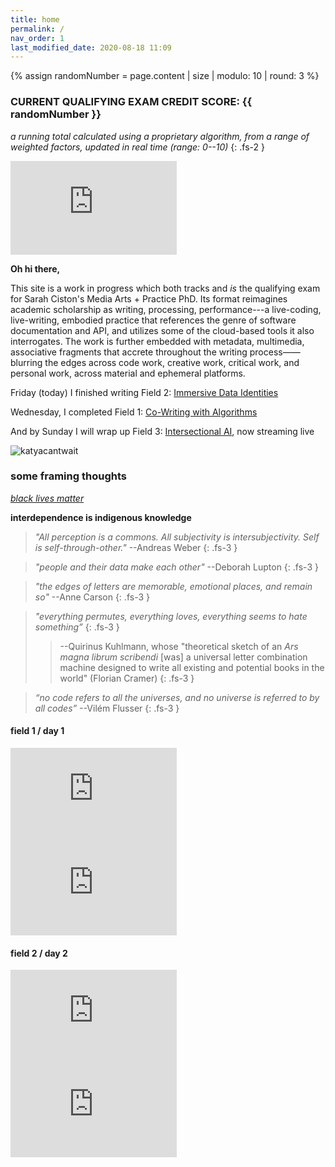 ```yaml
---
title: home
permalink: /
nav_order: 1
last_modified_date: 2020-08-18 11:09
---
```

<!-- layout: default -->

{% assign randomNumber = page.content | size | modulo: 10 | round: 3 %}

### CURRENT QUALIFYING EXAM CREDIT SCORE: {{ randomNumber }}

_a running total calculated using a proprietary algorithm, from a range of weighted factors, updated in real time (range: 0--10)_
{: .fs-2 }

<iframe width="266" height="150" src="https://www.youtube.com/embed/gUCNY0Vqa_I" frameborder="0" allow="accelerometer; autoplay; encrypted-media; gyroscope; picture-in-picture" allowfullscreen></iframe> 

**Oh hi there,**

This site is a work in progress which both tracks and _is_ the qualifying exam for Sarah Ciston's Media Arts + Practice PhD. Its format reimagines academic scholarship as writing, processing, performance---a live-coding, live-writing, embodied practice that references the genre of software documentation and API, and utilizes some of the cloud-based tools it also interrogates. The work is further embedded with metadata, multimedia, associative fragments that accrete throughout the writing process——blurring the edges across code work, creative work, critical work, and personal work, across material and ephemeral platforms.

Friday (today) I finished writing Field 2: [Immersive Data Identities](posts/field2-dataIds)

Wednesday, I completed Field 1: [Co-Writing with Algorithms](posts/field1-cowriting)

And by Sunday I will wrap up Field 3: [Intersectional AI](posts/field3-IAI), now streaming live

![katyacantwait](https://cdn.glitch.com/eaa18b38-3765-4c0b-8304-2af139b6b542%2FKatya-cantwait.gif?v=1597792482090)

### some framing thoughts

[_black lives matter_](https://www.jamestgreen.com/projects/blacklivesmatter)

**interdependence is indigenous knowledge**

>_"All perception is a commons. All subjectivity is intersubjectivity. Self is self-through-other."_ --Andreas Weber
{: .fs-3 }

>_"people and their data make each other"_ --Deborah Lupton 
{: .fs-3 }

> _"the edges of letters are memorable, emotional places, and remain so"_ --Anne Carson
{: .fs-3 }

<!-- >_“the letter is a threshold”_ --John Cayley
{: .fs-3 } -->

>_"everything permutes, everything loves, everything seems to hate something”_ 
{: .fs-3 }
>> --Quirinus Kuhlmann, whose "theoretical sketch of an _Ars magna librum scribendi_ [was] a universal letter combination machine designed to write all existing and potential books in the world" (Florian Cramer)
{: .fs-3 }

>_“no code refers to all the universes, and no universe is referred to by all codes”_ --Vilém Flusser
{: .fs-3 }

#### field 1 / day 1
<iframe width="266" height="150" src="https://www.youtube.com/embed/SznhRaT77G8" frameborder="0" allow="accelerometer; autoplay; encrypted-media; gyroscope; picture-in-picture" allowfullscreen></iframe> <iframe width="266" height="150" src="https://www.youtube.com/embed/JKLh31VH5iM" frameborder="0" allow="accelerometer; autoplay; encrypted-media; gyroscope; picture-in-picture" allowfullscreen></iframe> 

#### field 2 / day 2
<iframe width="266" height="150" src="https://www.youtube.com/embed/3DF759JzzAw" frameborder="0" allow="accelerometer; autoplay; encrypted-media; gyroscope; picture-in-picture" allowfullscreen></iframe><iframe width="266" height="150" src="https://www.youtube.com/embed/LYWWv2vsqHI" frameborder="0" allow="accelerometer; autoplay; encrypted-media; gyroscope; picture-in-picture" allowfullscreen></iframe> 

<!-- <iframe width="800" height="450" src="https://www.youtube.com/embed/_1AUZKtchzo" frameborder="0" allow="accelerometer; autoplay; encrypted-media; gyroscope; picture-in-picture" allowfullscreen></iframe> --> <!--width="560" height="315"-->